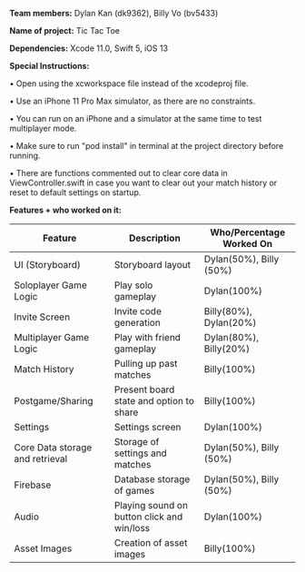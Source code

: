 **Team members:** Dylan Kan (dk9362), Billy Vo (bv5433)

**Name of project:** Tic Tac Toe

**Dependencies:** Xcode 11.0, Swift 5, iOS 13

**Special Instructions:**

• Open using the xcworkspace file instead of the xcodeproj file.

• Use an iPhone 11 Pro Max simulator, as there are no constraints.

• You can run on an iPhone and a simulator at the same time to test multiplayer mode.

• Make sure to run "pod install" in terminal at the project directory before running.

• There are functions commented out to clear core data in ViewController.swift in case you want to clear out your match history or reset to default settings on startup.

**Features + who worked on it:**

| Feature                         | Description                                | Who/Percentage Worked On  |
|---------------------------------|--------------------------------------------|---------------------------|
| UI (Storyboard)                 | Storyboard layout                          | Dylan(50%), Billy (50%)   |
| Soloplayer Game Logic           | Play solo gameplay                         | Dylan(100%)               |
| Invite Screen                   | Invite code generation                     | Billy(80%), Dylan(20%)    |
| Multiplayer Game Logic          | Play with friend gameplay                  | Dylan(80%), Billy(20%)    |
| Match History                   | Pulling up past matches                    | Billy(100%)               |
| Postgame/Sharing                | Present board state and option to share    | Billy(100%)               |
| Settings                        | Settings screen                            | Dylan(100%)               |
| Core Data storage and retrieval | Storage of settings and matches            | Dylan(50%), Billy (50%)   |
| Firebase                        | Database storage of games                  | Dylan(50%), Billy (50%)   |
| Audio                           | Playing sound on button click and win/loss | Dylan(100%)               |
| Asset Images                    | Creation of asset images                   | Billy(100%)               |
